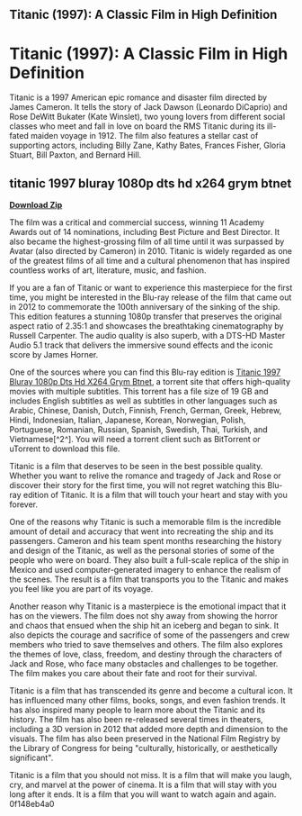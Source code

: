 ## Titanic (1997): A Classic Film in High Definition

  
# Titanic (1997): A Classic Film in High Definition
 
Titanic is a 1997 American epic romance and disaster film directed by James Cameron. It tells the story of Jack Dawson (Leonardo DiCaprio) and Rose DeWitt Bukater (Kate Winslet), two young lovers from different social classes who meet and fall in love on board the RMS Titanic during its ill-fated maiden voyage in 1912. The film also features a stellar cast of supporting actors, including Billy Zane, Kathy Bates, Frances Fisher, Gloria Stuart, Bill Paxton, and Bernard Hill.
 
## titanic 1997 bluray 1080p dts hd x264 grym btnet


[**Download Zip**](https://www.google.com/url?q=https%3A%2F%2Ftinurll.com%2F2tK45R&sa=D&sntz=1&usg=AOvVaw1iuOlaDE79lFTcUjrDiPXs)

 
The film was a critical and commercial success, winning 11 Academy Awards out of 14 nominations, including Best Picture and Best Director. It also became the highest-grossing film of all time until it was surpassed by Avatar (also directed by Cameron) in 2010. Titanic is widely regarded as one of the greatest films of all time and a cultural phenomenon that has inspired countless works of art, literature, music, and fashion.
 
If you are a fan of Titanic or want to experience this masterpiece for the first time, you might be interested in the Blu-ray release of the film that came out in 2012 to commemorate the 100th anniversary of the sinking of the ship. This edition features a stunning 1080p transfer that preserves the original aspect ratio of 2.35:1 and showcases the breathtaking cinematography by Russell Carpenter. The audio quality is also superb, with a DTS-HD Master Audio 5.1 track that delivers the immersive sound effects and the iconic score by James Horner.
 
One of the sources where you can find this Blu-ray edition is [Titanic 1997 Bluray 1080p Dts Hd X264 Grym Btnet](https://kit.co/cipatdescdan/titanic-1997-bluray-1080p-dts-hd-x264-grym-btnet/titanic-1997-bluray), a torrent site that offers high-quality movies with multiple subtitles. This torrent has a file size of 19 GB and includes English subtitles as well as subtitles in other languages such as Arabic, Chinese, Danish, Dutch, Finnish, French, German, Greek, Hebrew, Hindi, Indonesian, Italian, Japanese, Korean, Norwegian, Polish, Portuguese, Romanian, Russian, Spanish, Swedish, Thai, Turkish, and Vietnamese[^2^]. You will need a torrent client such as BitTorrent or uTorrent to download this file.
 
Titanic is a film that deserves to be seen in the best possible quality. Whether you want to relive the romance and tragedy of Jack and Rose or discover their story for the first time, you will not regret watching this Blu-ray edition of Titanic. It is a film that will touch your heart and stay with you forever.
  
One of the reasons why Titanic is such a memorable film is the incredible amount of detail and accuracy that went into recreating the ship and its passengers. Cameron and his team spent months researching the history and design of the Titanic, as well as the personal stories of some of the people who were on board. They also built a full-scale replica of the ship in Mexico and used computer-generated imagery to enhance the realism of the scenes. The result is a film that transports you to the Titanic and makes you feel like you are part of its voyage.
 
Another reason why Titanic is a masterpiece is the emotional impact that it has on the viewers. The film does not shy away from showing the horror and chaos that ensued when the ship hit an iceberg and began to sink. It also depicts the courage and sacrifice of some of the passengers and crew members who tried to save themselves and others. The film also explores the themes of love, class, freedom, and destiny through the characters of Jack and Rose, who face many obstacles and challenges to be together. The film makes you care about their fate and root for their survival.
 
Titanic is a film that has transcended its genre and become a cultural icon. It has influenced many other films, books, songs, and even fashion trends. It has also inspired many people to learn more about the Titanic and its history. The film has also been re-released several times in theaters, including a 3D version in 2012 that added more depth and dimension to the visuals. The film has also been preserved in the National Film Registry by the Library of Congress for being "culturally, historically, or aesthetically significant".
 
Titanic is a film that you should not miss. It is a film that will make you laugh, cry, and marvel at the power of cinema. It is a film that will stay with you long after it ends. It is a film that you will want to watch again and again.
 0f148eb4a0

